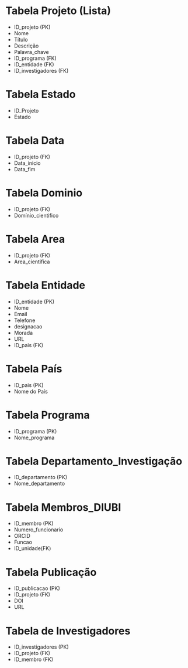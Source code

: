 # Tabela Projeto (Lista)
- ID_projeto (PK)
- Nome
- Título
- Descrição
- Palavra_chave
- ID_programa (FK)
- ID_entidade (FK)
- ID_investigadores (FK)

# Tabela Estado
- ID_Projeto
- Estado

# Tabela Data
- ID_projeto (FK)
- Data_inicio
- Data_fim

# Tabela Dominio
- ID_projeto (FK)
- Domínio_cientifico

# Tabela Area
- ID_projeto (FK)
- Area_cientifica

# Tabela Entidade
- ID_entidade (PK)
- Nome
- Email
- Telefone
- designacao
- Morada
- URL
- ID_pais (FK)

# Tabela País
- ID_pais (PK)
- Nome do País

# Tabela Programa
- ID_programa (PK)
- Nome_programa

# Tabela Departamento_Investigação 
- ID_departamento (PK)
- Nome_departamento

# Tabela Membros_DIUBI
- ID_membro (PK)
- Numero_funcionario
- ORCID
- Funcao
- ID_unidade(FK)

# Tabela Publicação
- ID_publicacao (PK)
- ID_projeto (FK)
- DOI
- URL

# Tabela de Investigadores
- ID_investigadores (PK)
- ID_projeto (FK)
- ID_membro (FK)
